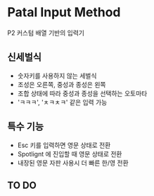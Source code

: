 # Patal Input Method

P2 커스텀 배열 기반의 입력기 

## 신세벌식

- 숫자키를 사용하지 않는 세벌식 
- 조성은 오른쪽, 중성과 종성은 왼쪽
- 조합 상태에 따라 중성과 종성을 선택하는 오토마타
- 'ㅋㅋㅋ', 'ㅊㅋㅊㅋ' 같은 입력 가능

## 특수 기능

- Esc 키를 입력하면 영문 상태로 전환
- Spotlignt 에 진입할 때 영문 상태로 전환
- 내장된 영문 자판 사용시 더 빠른 한/영 전환

## TO DO



